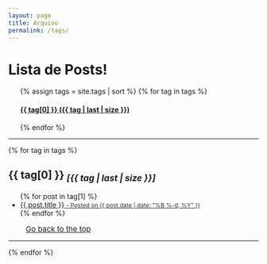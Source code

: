 ```yaml
---
layout: page
title: Arquivo
permalink: /tags/
---
```

# Lista de Posts!
<!-- I follow the file from cloudoftags file of my github(https://github.com/hyunyoung2/hyunyoung2.github.io/blob/master/cloudoftags.html)-->
<!-- this code from https://github.com/codinfox/codinfox-lanyon/blob/dev/blog/categories.html-->
  <div class="page"> 
  <ul class="taxonomy__index">
    {% assign tags = site.tags | sort %}
    {% for tag in tags %}
      <h4><a href="#{{ tag[0] | slugify }}"> <!-- style="color: #1C1C1C;" is font color of cloud index -->
   <!-- I get rid of left option -->
        <strong>{{ tag[0] }} </strong><span class="taxonomy__count">({{ tag | last | size }})</span>
      </span>
    </a>  </h4>
    {% endfor %}
    </ul>
 <!--  </div>-->
  <hr/> <!-- margin-top and margin-bottom in main.css -->
  <!-- <div class="post-preview">--> <!--post-preview -->
    {% for tag in tags %} <!-- style="padding-top: 70px;" is used to deal with nav-custom bar -->
      <h2 id="{{ tag[0] | slugify }}"> {{ tag[0] }}  <i><sub>[{{ tag | last | size }}]</sub></i></h2> <!-- I added new class -->
      <ul> <!-- post-subtitle -->
        {% for post in tag[1] %}
          <a href="{{ site.baseurl }}{{ post.url }}">
        <li>
          {{ post.title }}
        <small class="post-meta" style="color: #313131;"> - Posted on {{ post.date | date: "%B %-d, %Y" }}</small>
        </li>
        </a>
        {% endfor %}
      </ul>
        <a href="#top" class="btn btn-default" style="font-size: 15px; padding: 0px 5px; margin-left: 30px">
          <span class="fa fa-refresh" aria-hidden="true"></span> Go back to the top
        </a> 
        <hr/>
    {% endfor %}
  </div>
